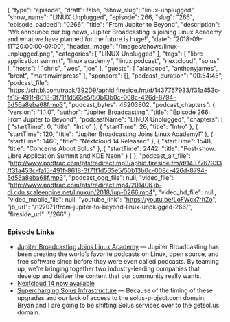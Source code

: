 {
  "type": "episode",
  "draft": false,
  "show_slug": "linux-unplugged",
  "show_name": "LINUX Unplugged",
  "episode": 266,
  "slug": "266",
  "episode_padded": "0266",
  "title": "From Jupiter to Beyond",
  "description": "We announce our big news, Jupiter Broadcasting is joining Linux Academy and what we have planned for the future is huge!",
  "date": "2018-09-11T20:00:00-07:00",
  "header_image": "/images/shows/linux-unplugged.png",
  "categories": [
    "LINUX Unplugged"
  ],
  "tags": [
    "libre application summit",
    "linux academy",
    "linux podcast",
    "nextcloud",
    "solus"
  ],
  "hosts": [
    "chris",
    "wes",
    "joe"
  ],
  "guests": [
    "alanpope",
    "anthonyjames",
    "brent",
    "martinwimpress"
  ],
  "sponsors": [],
  "podcast_duration": "00:54:45",
  "podcast_file": "https://chtbl.com/track/392D9/aphid.fireside.fm/d/1437767933/f31a453c-fa15-491f-8618-3f71f1d565e5/50b13b0c-008c-426d-8794-5d56a8eba68f.mp3",
  "podcast_bytes": 46203802,
  "podcast_chapters": {
    "version": "1.1.0",
    "author": "Jupiter Broadcasting",
    "title": "Episode 266: From Jupiter to Beyond",
    "podcastName": "LINUX Unplugged",
    "chapters": [
      {
        "startTime": 0,
        "title": "Intro"
      },
      {
        "startTime": 26,
        "title": "Intro"
      },
      {
        "startTime": 120,
        "title": "Jupiter Broadcasting Joins Linux Academy!"
      },
      {
        "startTime": 1460,
        "title": "Nextcloud 14 Released"
      },
      {
        "startTime": 1548,
        "title": "Concerns About Solus"
      },
      {
        "startTime": 2442,
        "title": "Post-show: Libre Application Summit and KDE Neon"
      }
    ]
  },
  "podcast_alt_file": "http://www.podtrac.com/pts/redirect.mp3/aphid.fireside.fm/d/1437767933/f31a453c-fa15-491f-8618-3f71f1d565e5/50b13b0c-008c-426d-8794-5d56a8eba68f.mp3",
  "podcast_ogg_file": null,
  "video_file": "http://www.podtrac.com/pts/redirect.mp4/201406.jb-dl.cdn.scaleengine.net/linuxun/2018/lup-0266.mp4",
  "video_hd_file": null,
  "video_mobile_file": null,
  "youtube_link": "https://youtu.be/LoFWcx7rhZo",
  "jb_url": "/127071/from-jupiter-to-beyond-linux-unplugged-266/",
  "fireside_url": "/266"
}


### Episode Links

  * [Jupiter Broadcasting Joins Linux Academy](https://linuxacademy.com/blog/linuxacademy-com/jupiter-broadcasting-joins-linux-academy/ "Jupiter Broadcasting Joins Linux Academy") — Jupiter Broadcasting has been creating the world’s favorite podcasts on Linux, open source, and free software since before they were even called podcasts. By teaming up, we’re bringing together two industry-leading companies that develop and deliver the content that our community really wants.
  * [Nextcloud 14 now available](https://nextcloud.com/blog/nextcloud-14-now-available-with-video-verification-signaltelegram-2fa-support-improved-collaboration-and-gdpr-compliance/ "Nextcloud 14 now available")
  * [Supercharging Solus Infrastructure](https://getsol.us/2018/09/08/supercharging-solus-infrastructure/ "Supercharging Solus Infrastructure") — Because of the timing of these upgrades and our lack of access to the solus-project.com domain, Bryan and I are going to be shifting Solus services over to the getsol.us domain. 


